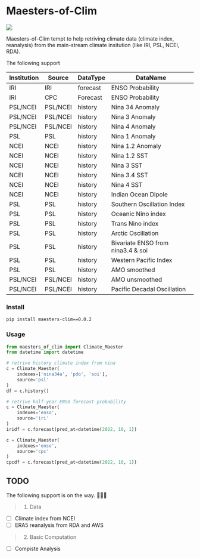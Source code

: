 # Maesters-of-Clim

![](./static/maesters_of_clim.jpg)

Maesters-of-Clim tempt to help retriving climate data (climate index, reanalysis) from the main-stream climate insitution (like IRI, PSL, NCEI, RDA). 

The following support

|Institution|Source|DataType|DataName|
|--|--|--|--|
|IRI|IRI|forecast|ENSO Probability|
|IRI|CPC|Forecast|ENSO Probability|
|PSL/NCEI|PSL/NCEI|history|Nina 34 Anomaly|
|PSL/NCEI|PSL/NCEI|history|Nina 3 Anomaly|
|PSL/NCEI|PSL/NCEI|history|Nina 4 Anomaly|
|PSL|PSL|history|Nina 1 Anomaly|
|NCEI|NCEI|history|Nina 1.2 Anomaly|
|NCEI|NCEI|history|Nina 1.2 SST|
|NCEI|NCEI|history|Nina 3 SST|
|NCEI|NCEI|history|Nina 3.4 SST|
|NCEI|NCEI|history|Nina 4 SST|
|NCEI|NCEI|history|Indian Ocean Dipole|
|PSL|PSL|history|Southern Oscillation Index|
|PSL|PSL|history|Oceanic Nino index|
|PSL|PSL|history|Trans Nino index|
|PSL|PSL|history|Arctic Oscillation|
|PSL|PSL|history|Bivariate ENSO from nina3.4 & soi|
|PSL|PSL|history|Western Pacific Index|
|PSL|PSL|history|AMO smoothed|
|PSL/NCEI|PSL/NCEI|history|AMO unsmoothed|
|PSL/NCEI|PSL/NCEI|history|Pacific Decadal Oscillation|


### Install
```shell
pip install maesters-clim==0.0.2
```

### Usage
```python
from maesters_of_clim import Climate_Maester
from datetime import datetime

# retrive history climate index from nina
c = Climate_Maester(
    indexes=['nina34a', 'pdo', 'soi'],
    source='psl'
)
df = c.history()

# retrive half-year ENSO forecast probability
c = Climate_Maester(
    indexes='enso',
    source='iri'
)
iridf = c.forecast(pred_at=datetime(2022, 10, 1))

c = Climate_Maester(
    indexes='enso',
    source='cpc'
)
cpcdf = c.forecast(pred_at=datetime(2022, 10, 1))
```

## TODO

The following support is on the way. 🚀🚀🚀
> 1. Data
- [ ] Climate index from NCEI
- [ ] ERA5 reanalysis from RDA and AWS

> 2. Basic Computation
- [ ] Compiste Analysis


